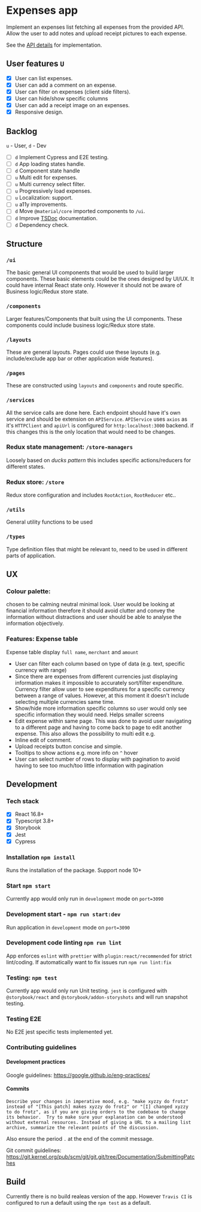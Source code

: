 
# Expenses app
Implement an expenses list fetching all expenses from the provided API. Allow the user to add notes and upload receipt pictures to each expense.

See the [API details](https://github.com/pleo-io/frontend-challenge/blob/master/api/README.md) for implementation.

## User features `U`
- [x] User can list expenses.
- [x] User can add a comment on an expense.
- [x] User can filter on expenses (client side filters).
- [x] User can hide/show specific columns
- [x] User can add a receipt image on an expenses.
- [x] Responsive design.

## Backlog
`u` - User, `d` - Dev

- [ ] `d` Implement Cypress and E2E testing.
- [ ] `d` App loading states handle.
- [ ] `d` Component state handle
- [ ] `u` Multi edit for expenses.
- [ ] `u` Multi currency select filter.
- [ ] `u` Progressively load expenses.
- [ ] `u` Localization: support. 
- [ ] `u` a11y improvements. 
- [ ] `d` Move `@material/core` imported components to `/ui`.
- [ ] `d` Improve [TSDoc](https://github.com/microsoft/tsdoc) documentation.
- [ ] `d` Dependency check.

## Structure

### `/ui`
The basic general UI components that would be used to build larger components. These basic elements could be the ones designed by UI/UX. It could have internal React state only. However it should not be aware of Business logic/Redux store state. 

### `/components`
Larger features/Components that built using the UI components. These components could include business logic/Redux store state.

### `/layouts`
These are general layouts. Pages could use these layouts (e.g. include/exclude app bar or other application wide features).

### `/pages`
These are constructed using `layouts` and `components` and route specific. 

### `/services`
All the service calls are done here. Each endpoint should have it's own service and should be extension on `APIService`. `APIService` uses `axios` as it's `HTTPClient` and `apiUrl` is configured for `http:localhost:3000` backend. if this changes this is the only location that would need to be changes.

### Redux state management: `/store-managers`
Loosely based on *ducks pattern* this includes specific actions/reducers for different states.

### Redux store: `/store`
Redux store configuration and includes `RootAction`, `RootReducer` etc.. 

### `/utils`
General utility functions to be used

### `/types`
Type definition files that might be relevant to, need to be used in different parts of application. 

## UX
### Colour palette: 
chosen to be calming neutral minimal look. User would be looking at financial information therefore it should avoid clutter and convey the information without distractions and user should be able to analyse the information objectively. 

### Features: Expense table
Expense table display `full name`, `merchant` and `amount`
- User can filter each column based on type of data (e.g. text, specific currency with range)
- Since there are expenses from different currencies just displaying information makes it impossible to accurately sort/filter expenditure. Currency filter allow user to see expenditures for a specific currency between a range of values. However, at this moment it doesn't include selecting multiple currencies same time.
- Show/hide more information specific columns so user would only see specific information they would need. Helps smaller screens
- Edit expense within same page. This was done to avoid user navigating to a different page and having to come back to page to edit another expense. This also allows the possibility to multi edit e.g.
- Inline edit of comment.
- Upload receipts button concise and simple.
- Tooltips to show actions e.g. more info on `^` hover
- User can select number of rows to display with pagination to avoid having to see too much/too little information with pagination

## Development

### Tech stack

- [x] React 16.8+
- [x] Typescript 3.8+
- [x] Storybook
- [x] Jest
- [x] Cypress

### Installation `npm install` 
Runs the installation of the package. Support node 10+

### Start `npm start`
Currently app would only run in `development` mode on `port=3090`

### Development start - `npm run start:dev`
Run application in `development` mode on `port=3090`

### Development code linting `npm run lint`
App enforces `eslint` with `prettier` with `plugin:react/recommended` for strict lint/coding.
If automatically want to fix issues run `npm run lint:fix`

### Testing: `npm test` 
Currently app would only run Unit testing. `jest` is configured with `@storybook/react` and `@storybook/addon-storyshots` and will run snapshot testing.

### Testing E2E
No E2E jest specific tests implemented yet.

### Contributing guidelines

#### Development practices
Google guidelines: https://google.github.io/eng-practices/

#### Commits
```quote
Describe your changes in imperative mood, e.g. "make xyzzy do frotz"
instead of "[This patch] makes xyzzy do frotz" or "[I] changed xyzzy
to do frotz", as if you are giving orders to the codebase to change
its behavior.  Try to make sure your explanation can be understood
without external resources. Instead of giving a URL to a mailing list
archive, summarize the relevant points of the discussion.
```

Also ensure the period `.` at the end of the commit message.

Git commit guidelines: https://git.kernel.org/pub/scm/git/git.git/tree/Documentation/SubmittingPatches


## Build
Currently there is no build realeas version of the app. However `Travis CI` is configured to run a default using the `npm test` as a default.

